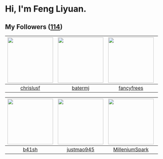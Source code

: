 # Hi, I'm Feng Liyuan.

## My Followers ([114](https://github.com/SunRunAway?tab=followers))

| <img src="https://avatars.githubusercontent.com/u/1543151?v=4" width="150" height="150" /> | <img src="https://avatars.githubusercontent.com/u/250445?v=4" width="150" height="150" /> | <img src="https://avatars.githubusercontent.com/u/3293915?v=4" width="150" height="150" /> | <img src="https://avatars.githubusercontent.com/u/3190043?v=4" width="150" height="150" /> |
| :----------------------------------------------------------------------------------------: | :---------------------------------------------------------------------------------------: | :----------------------------------------------------------------------------------------: | :----------------------------------------------------------------------------------------: |
|                          [chrislusf](https://github.com/chrislusf)                         |                           [batermj](https://github.com/batermj)                           |                         [fancyfrees](https://github.com/fancyfrees)                        |                             [veySky](https://github.com/veySky)                            |

| <img src="https://avatars.githubusercontent.com/u/1070352?v=4" width="150" height="150" /> | <img src="https://avatars.githubusercontent.com/u/619331?v=4" width="150" height="150" /> | <img src="https://avatars.githubusercontent.com/u/34684800?v=4" width="150" height="150" /> | <img src="https://avatars.githubusercontent.com/u/10414494?v=4" width="150" height="150" /> |
| :----------------------------------------------------------------------------------------: | :---------------------------------------------------------------------------------------: | :-----------------------------------------------------------------------------------------: | :-----------------------------------------------------------------------------------------: |
|                              [b41sh](https://github.com/b41sh)                             |                        [justmao945](https://github.com/justmao945)                        |                     [MilleniumSpark](https://github.com/MilleniumSpark)                     |                          [WanFadong](https://github.com/WanFadong)                          |
